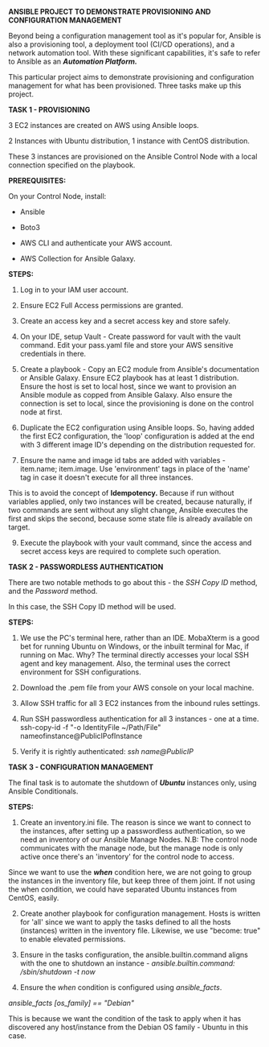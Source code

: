 **ANSIBLE PROJECT TO DEMONSTRATE PROVISIONING AND CONFIGURATION MANAGEMENT**

Beyond being a configuration management tool as it's popular for, Ansible is also a provisioning tool, a deployment tool (CI/CD operations), and a network automation tool. With these significant capabilities, it's safe to refer to Ansible as an **_Automation Platform._**

This particular project aims to demonstrate provisioning and configuration management for what has been provisioned. Three tasks make up this project.

**TASK 1 - PROVISIONING**

3 EC2 instances are created on AWS using Ansible loops.

2 Instances with Ubuntu distribution, 1 instance with CentOS distribution.

These 3 instances are provisioned on the Ansible Control Node with a local connection specified on the playbook.

**PREREQUISITES:**

On your Control Node, install:
- Ansible
  
- Boto3
  
- AWS CLI and authenticate your AWS account.
  
- AWS Collection for Ansible Galaxy.

**STEPS:**

1. Log in to your IAM user account.

2. Ensure EC2 Full Access permissions are granted.

3. Create an access key and a secret access key and store safely.

4. On your IDE, setup Vault - Create password for vault with the vault command. Edit your pass.yaml file and store your AWS sensitive credentials in there.

5. Create a playbook - Copy an EC2 module from Ansible's documentation or Ansible Galaxy. Ensure EC2 playbook has at least 1 distribution. Ensure the host is set to local host, since we want to provision an Ansible module as copped from Ansible Galaxy. Also ensure the connection is set to local, since the provisioning is done on the control node at first.

6. Duplicate the EC2 configuration using Ansible loops. So, having added the first EC2 configuration, the 'loop' configuration is added at the end with 3 different image ID's depending on the distribution requested for.

7. Ensure the name and image id tabs are added with variables - item.name; item.image. Use 'environment' tags in place of the 'name' tag in case it doesn't execute for all three instances.
   
This is to avoid the concept of **Idempotency.** Because if run without variables applied, only two instances will be created, because naturally, if two commands are sent without any slight change, Ansible executes the first and skips the second, because some state file is already available on target.

9. Execute the playbook with your vault command, since the access and secret access keys are required to complete such operation.
 

**TASK 2 - PASSWORDLESS AUTHENTICATION**

There are two notable methods to go about this - the _SSH Copy ID_ method, and the _Password_ method.

In this case, the SSH Copy ID method will be used.

**STEPS:**

1. We use the PC's terminal here, rather than an IDE. MobaXterm is a good bet for running Ubuntu on Windows, or the inbuilt terminal for Mac, if running on Mac. Why? The terminal directly accesses your local SSH agent and key management. Also, the terminal uses the correct environment for SSH configurations.

2. Download the .pem file from your AWS console on your local machine.

3. Allow SSH traffic for all 3 EC2 instances from the inbound rules settings.

4. Run SSH passwordless authentication for all 3 instances - one at a time.
ssh-copy-id -f "-o IdentityFile ~/Path/File" nameofinstance@PublicIPofInstance

5. Verify it is rightly authenticated: _ssh name@PublicIP_


**TASK 3 - CONFIGURATION MANAGEMENT**

The final task is to automate the shutdown of **_Ubuntu_** instances only, using Ansible Conditionals. 

**STEPS:**

1. Create an inventory.ini file. The reason is since we want to connect to the instances, after setting up a passwordless authentication, so we need an inventory of our Ansible Manage Nodes.
N.B: The control node communicates with the manage node, but the manage node is only active once there's an 'inventory' for the control node to access.

Since we want to use the **_when_** condition here, we are not going to group the instances in the inventory file, but keep three of them joint. If not using the when condition, we could have separated Ubuntu instances from CentOS, easily.

2. Create another playbook for configuration management. Hosts is written for 'all' since we want to apply the tasks defined to all the hosts (instances) written in the inventory file. Likewise, we use "become: true" to enable elevated permissions.

3. Ensure in the tasks configuration, the ansible.builtin.command aligns with the one to shutdown an instance - _ansible.builtin.command: /sbin/shutdown -t now_

4. Ensure the _when_ condition is configured using _ansible_facts_.
   
_ansible_facts [os_family] == "Debian"_

This is because we want the condition of the task to apply when it has discovered any host/instance from the Debian OS family - Ubuntu in this case.
